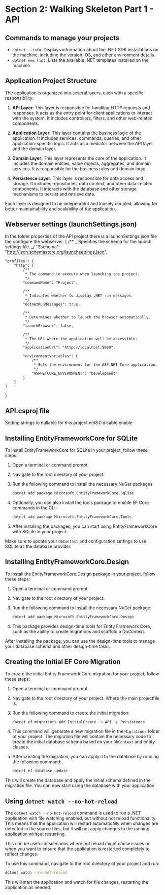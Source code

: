 # Section 2: Walking Skeleton Part 1 - API

## Commands to manage your projects

- `dotnet --info`: Displays information about the .NET SDK installations on the machine, including the version, OS, and other environment details.
- `dotnet new list`: Lists the available .NET templates installed on the machine.

## Application Project Structure

The application is organized into several layers, each with a specific responsibility:

1. **API Layer**: This layer is responsible for handling HTTP requests and responses. It acts as the entry point for client applications to interact with the system. It includes controllers, filters, and other web-related components.

2. **Application Layer**: This layer contains the business logic of the application. It includes services, commands, queries, and other application-specific logic. It acts as a mediator between the API layer and the domain layer.

3. **Domain Layer**: This layer represents the core of the application. It includes the domain entities, value objects, aggregates, and domain services. It is responsible for the business rules and domain logic.

4. **Persistence Layer**: This layer is responsible for data access and storage. It includes repositories, data context, and other data-related components. It interacts with the database and other storage mechanisms to persist and retrieve data.

Each layer is designed to be independent and loosely coupled, allowing for better maintainability and scalability of the application.

## Webserver settings (launchSettings.json)

In the folder properties of the API project there is a launchSettings.json file the configure the webserver.
{
/\*\*
_ Specifies the schema for the launch settings file.
_/
"$schema": "http://json.schemastore.org/launchsettings.json",

    "profiles": {
        "http": {
            /**
             * The command to execute when launching the project.
             */
            "commandName": "Project",

            /**
             * Indicates whether to display .NET run messages.
             */
            "dotnetRunMessages": true,

            /**
             * Determines whether to launch the browser automatically.
             */
            "launchBrowser": false,

            /**
             * The URL where the application will be accessible.
             */
            "applicationUrl": "http://localhost:5000",

            "environmentVariables": {
                /**
                 * Sets the environment for the ASP.NET Core application.
                 */
                "ASPNETCORE_ENVIRONMENT": "Development"
            }
        }
    }

}

## API.csproj file

Setting strings to nullable for this project
<PropertyGroup>
<TargetFramework>net8.0</TargetFramework>
<Nullable>disable</Nullable>
<ImplicitUsings>enable</ImplicitUsings>
</PropertyGroup>

## Installing EntityFrameworkCore for SQLite

To install EntityFrameworkCore for SQLite in your project, follow these steps:

1. Open a terminal or command prompt.
2. Navigate to the root directory of your project.
3. Run the following command to install the necessary NuGet packages:

   ```sh
   dotnet add package Microsoft.EntityFrameworkCore.Sqlite
   ```

4. Optionally, you can also install the tools package to enable EF Core commands in the CLI:

   ```sh
   dotnet add package Microsoft.EntityFrameworkCore.Tools
   ```

5. After installing the packages, you can start using EntityFrameworkCore with SQLite in your project.

Make sure to update your `DbContext` and configuration settings to use SQLite as the database provider.

## Installing EntityFrameworkCore.Design

To install the EntityFrameworkCore.Design package in your project, follow these steps:

1. Open a terminal or command prompt.
2. Navigate to the root directory of your project.
3. Run the following command to install the necessary NuGet package:

   ```sh
   dotnet add package Microsoft.EntityFrameworkCore.Design
   ```

4. This package provides design-time tools for Entity Framework Core, such as the ability to create migrations and scaffold a DbContext.

After installing the package, you can use the design-time tools to manage your database schema and other design-time tasks.

## Creating the Initial EF Core Migration

To create the initial Entity Framework Core migration for your project, follow these steps:

1. Open a terminal or command prompt.
2. Navigate to the root directory of your project. Where the main projectfile is.
3. Run the following command to create the initial migration:

   ```sh
   dotnet ef migrations add InitialCreate -s API -p Persistence
   ```

4. This command will generate a new migration file in the `Migrations` folder of your project. The migration file will contain the necessary code to create the initial database schema based on your `DbContext` and entity classes.

5. After creating the migration, you can apply it to the database by running the following command:

   ```sh
   dotnet ef database update
   ```

This will create the database and apply the initial schema defined in the migration file. You can now start using the database with your application.


## Using `dotnet watch --no-hot-reload`

The `dotnet watch --no-hot-reload` command is used to run a .NET application with file watching enabled, but without hot reload functionality. This means that the application will restart automatically when changes are detected in the source files, but it will not apply changes to the running application without restarting.

This can be useful in scenarios where hot reload might cause issues or when you want to ensure that the application is restarted completely to reflect changes.

To use this command, navigate to the root directory of your project and run:

```sh
dotnet watch --no-hot-reload
```

This will start the application and watch for file changes, restarting the application as needed.